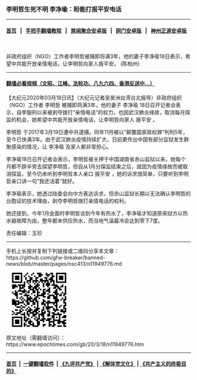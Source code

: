 ### 李明哲生死不明 李净瑜：盼能打报平安电话
------------------------

#### [首页](https://github.com/gfw-breaker/banned-news/blob/master/README.md) &nbsp;&nbsp;|&nbsp;&nbsp; [手把手翻墙教程](https://github.com/gfw-breaker/guides/wiki) &nbsp;&nbsp;|&nbsp;&nbsp; [禁闻聚合安卓版](https://github.com/gfw-breaker/bn-android) &nbsp;&nbsp;|&nbsp;&nbsp; [网门安卓版](https://github.com/oGate2/oGate) &nbsp;&nbsp;|&nbsp;&nbsp; [神州正道安卓版](https://github.com/SzzdOgate/update) 



<div><img alt="" class="aligncenter wp-post-image" src="https://i.epochtimes.com/assets/uploads/2020/03/e543354017d419c56313a020bd95a043-600x400.jpg"/>
<div class="red16 caption">
 <p>
  非政府组织（NGO）工作者李明哲被捕即将满3年，他的妻子李净瑜18日表示，希望中共能开放亲情电话，让李明哲向家人报平安。 (陈柏州)
 </p>
</div>
</div><hr/>

#### [翻墙必看视频（文昭、江峰、法轮功、八九六四、香港反送中...）](https://github.com/gfw-breaker/banned-news/blob/master/pages/link3.md)

<div><p>
 【大纪元2020年03月18日讯】（大纪元记者吴旻洲台湾台北报导）非政府组织（NGO）工作者
 <ok href="https://www.epochtimes.com/gb/tag/%E6%9D%8E%E6%98%8E%E5%93%B2.html">
  李明哲
 </ok>
 被捕即将满3年，他的妻子
 <ok href="https://www.epochtimes.com/gb/tag/%E6%9D%8E%E5%87%80%E7%91%9C.html">
  李净瑜
 </ok>
 18日召开记者会表示，自李服刑以来被剥夺拨打“亲情电话”的权力，也因武汉肺炎缘故，取消每月探监的机会，她希望中共能开放亲情电话，让李明哲向家人
 <ok href="https://www.epochtimes.com/gb/tag/%E6%8A%A5%E5%B9%B3%E5%AE%89.html">
  报平安
 </ok>
 。
</p>
<p>
 <ok href="https://www.epochtimes.com/gb/tag/%E6%9D%8E%E6%98%8E%E5%93%B2.html">
  李明哲
 </ok>
 于2017年3月19日遭中共逮捕，同年11月被以“颠覆国家政权罪”判刑5年，至今已快满3年。由于武汉肺炎疫情持续扩大，日前更传出中国有部分监狱发生群聚感染的情况，让
 <ok href="https://www.epochtimes.com/gb/tag/%E6%9D%8E%E5%87%80%E7%91%9C.html">
  李净瑜
 </ok>
 及家人都非常担心。
</p>
<p>
 李净瑜18日召开记者会表示，李明哲被关押于中国湖南省赤山监狱以来，她每个月都不辞辛劳去探望李明哲，但自从1月分探监结束之后，就因为疫情缘故而被取消探监，至今仍未听到李明哲本人亲口
 <ok href="https://www.epochtimes.com/gb/tag/%E6%8A%A5%E5%B9%B3%E5%AE%89.html">
  报平安
 </ok>
 ，她的诉求很简单，只要听到李明哲亲口讲一句“我还活着”就好。
</p>
<p>
 李净瑜表示，她透过陆委会向中方表达诉求，但赤山监狱长期以无法确认李明哲的台胞证的技术理由，剥夺李明哲拨打亲情电话的权利。
</p>
<p>
 她还提到，今年1月会面时李明哲谈到今年有热水了，李净瑜才知道原来狱方以热水器故障为由，整年都未供应热水，而当地气温最冷会达到零下7度。
</p>
<p>
 责任编辑：玉珍
</p>
</div>
<hr/>
手机上长按并复制下列链接或二维码分享本文章：<br/>
https://github.com/gfw-breaker/banned-news/blob/master/pages/nsc413/n11949776.md <br/>
<a href='https://github.com/gfw-breaker/banned-news/blob/master/pages/nsc413/n11949776.md'><img src='https://github.com/gfw-breaker/banned-news/blob/master/pages/nsc413/n11949776.md.png'/></a> <br/>
原文地址（需翻墙访问）：https://www.epochtimes.com/gb/20/3/18/n11949776.htm


------------------------
#### [首页](https://github.com/gfw-breaker/banned-news/blob/master/README.md) &nbsp;|&nbsp; [一键翻墙软件](https://github.com/gfw-breaker/nogfw/blob/master/README.md) &nbsp;| [《九评共产党》](https://github.com/gfw-breaker/9ping.md/blob/master/README.md#九评之一评共产党是什么) | [《解体党文化》](https://github.com/gfw-breaker/jtdwh.md/blob/master/README.md) | [《共产主义的终极目的》](https://github.com/gfw-breaker/gczydzjmd.md/blob/master/README.md)


<img src='http://gfw-breaker.win/banned-news/pages/nsc413/n11949776.md' width='0px' height='0px'/>